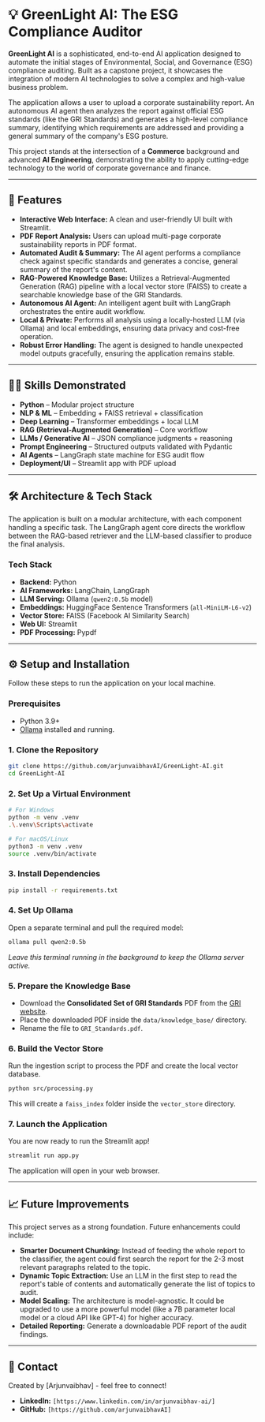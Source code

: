 # 💡 GreenLight AI: The ESG Compliance Auditor

**GreenLight AI** is a sophisticated, end-to-end AI application designed to automate the initial stages of Environmental, Social, and Governance (ESG) compliance auditing. Built as a capstone project, it showcases the integration of modern AI technologies to solve a complex and high-value business problem.

The application allows a user to upload a corporate sustainability report. An autonomous AI agent then analyzes the report against official ESG standards (like the GRI Standards) and generates a high-level compliance summary, identifying which requirements are addressed and providing a general summary of the company's ESG posture.

This project stands at the intersection of a **Commerce** background and advanced **AI Engineering**, demonstrating the ability to apply cutting-edge technology to the world of corporate governance and finance.

-----

## 🚀 Features

  * **Interactive Web Interface:** A clean and user-friendly UI built with Streamlit.
  * **PDF Report Analysis:** Users can upload multi-page corporate sustainability reports in PDF format.
  * **Automated Audit & Summary:** The AI agent performs a compliance check against specific standards and generates a concise, general summary of the report's content.
  * **RAG-Powered Knowledge Base:** Utilizes a Retrieval-Augmented Generation (RAG) pipeline with a local vector store (FAISS) to create a searchable knowledge base of the GRI Standards.
  * **Autonomous AI Agent:** An intelligent agent built with LangGraph orchestrates the entire audit workflow.
  * **Local & Private:** Performs all analysis using a locally-hosted LLM (via Ollama) and local embeddings, ensuring data privacy and cost-free operation.
  * **Robust Error Handling:** The agent is designed to handle unexpected model outputs gracefully, ensuring the application remains stable.

-----

## 🧑‍💻 Skills Demonstrated
- **Python** – Modular project structure  
- **NLP & ML** – Embedding + FAISS retrieval + classification  
- **Deep Learning** – Transformer embeddings + local LLM  
- **RAG (Retrieval-Augmented Generation)** – Core workflow  
- **LLMs / Generative AI** – JSON compliance judgments + reasoning  
- **Prompt Engineering** – Structured outputs validated with Pydantic  
- **AI Agents** – LangGraph state machine for ESG audit flow  
- **Deployment/UI** – Streamlit app with PDF upload  

-----

## 🛠️ Architecture & Tech Stack

The application is built on a modular architecture, with each component handling a specific task. The LangGraph agent core directs the workflow between the RAG-based retriever and the LLM-based classifier to produce the final analysis.

### **Tech Stack**

  * **Backend:** Python
  * **AI Frameworks:** LangChain, LangGraph
  * **LLM Serving:** Ollama (`qwen2:0.5b` model)
  * **Embeddings:** HuggingFace Sentence Transformers (`all-MiniLM-L6-v2`)
  * **Vector Store:** FAISS (Facebook AI Similarity Search)
  * **Web UI:** Streamlit
  * **PDF Processing:** Pypdf

-----

## ⚙️ Setup and Installation

Follow these steps to run the application on your local machine.

### **Prerequisites**

  * Python 3.9+
  * [Ollama](https://ollama.com/) installed and running.

### **1. Clone the Repository**

```bash
git clone https://github.com/arjunvaibhavAI/GreenLight-AI.git
cd GreenLight-AI
```

### **2. Set Up a Virtual Environment**

```bash
# For Windows
python -m venv .venv
.\.venv\Scripts\activate

# For macOS/Linux
python3 -m venv .venv
source .venv/bin/activate
```

### **3. Install Dependencies**

```bash
pip install -r requirements.txt
```

### **4. Set Up Ollama**

Open a separate terminal and pull the required model:

```bash
ollama pull qwen2:0.5b
```

*Leave this terminal running in the background to keep the Ollama server active.*

### **5. Prepare the Knowledge Base**

  * Download the **Consolidated Set of GRI Standards** PDF from the [GRI website](https://www.google.com/search?q=https://www.globalreporting.org/how-to-use-the-gri-standards/gri-standards-english-language-downloads/).
  * Place the downloaded PDF inside the `data/knowledge_base/` directory.
  * Rename the file to `GRI_Standards.pdf`.

### **6. Build the Vector Store**

Run the ingestion script to process the PDF and create the local vector database.

```bash
python src/processing.py
```

This will create a `faiss_index` folder inside the `vector_store` directory.

### **7. Launch the Application**

You are now ready to run the Streamlit app\!

```bash
streamlit run app.py
```

The application will open in your web browser.

-----

## 📈 Future Improvements

This project serves as a strong foundation. Future enhancements could include:

  * **Smarter Document Chunking:** Instead of feeding the whole report to the classifier, the agent could first search the report for the 2-3 most relevant paragraphs related to the topic.
  * **Dynamic Topic Extraction:** Use an LLM in the first step to read the report's table of contents and automatically generate the list of topics to audit.
  * **Model Scaling:** The architecture is model-agnostic. It could be upgraded to use a more powerful model (like a 7B parameter local model or a cloud API like GPT-4) for higher accuracy.
  * **Detailed Reporting:** Generate a downloadable PDF report of the audit findings.

-----

## 👤 Contact

Created by [Arjunvaibhav] - feel free to connect\!

  * **LinkedIn:** `[https://www.linkedin.com/in/arjunvaibhav-ai/]`
  * **GitHub:** `[https://github.com/arjunvaibhavAI]`